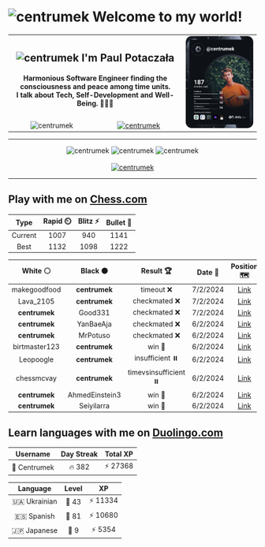 <h1>
  <img
    src="https://emojis.slackmojis.com/emojis/images/1531849430/4246/blob-sunglasses.gif"
    width="30"
    alt="centrumek"
  />
  Welcome to my world!
</h1>

<table>
  <tbody>
    <tr>
      <td align="center" width="70%" colspan="2">
        <h2>
          <img
            src="https://raw.githubusercontent.com/MartinHeinz/MartinHeinz/master/wave.gif"
            width="30px"
            alt="centrumek"
          />
          I'm Paul Potaczała
        </h2>
        <h4>
          Harmonious Software Engineer finding the consciousness and peace among time units.
          <br/>
          I talk about Tech, Self-Development and Well-Being. 🌿🧘🚀
        </h4>
      </td>
      <td width="30%" rowspan="2">
        <a href="https://app.daily.dev/centrumek">
          <img
            src="./devcard.svg"
            alt="centrumek"
          />
        </a>
      </td>
    </tr>
    <tr align="center">
      <td>
        <img
          src="https://komarev.com/ghpvc/?username=centrumek&label=visitors&color=0e75b6&style=flat"
          alt="centrumek"
        >
      </td>
      <td>
        <a href="https://stackoverflow.com/users/14496012/centrumek">
          <img
            src="https://stackoverflow.com/users/flair/14496012.png?theme=dark"
            alt="centrumek"
          >
        </a>
      </td>
    </tr>
  </tbody>
</table>

---
<div align="center">
  <img 
    src="https://github-readme-stats.vercel.app/api?username=centrumek&show_icons=true&count_private=true&theme=dark&hide_border=true&hide=issues,contribs&bg_color=00000000"
    alt="centrumek"
  />
  <img
    src="https://github-readme-stats.vercel.app/api/top-langs/?username=centrumek&layout=compact&hide_border=true&theme=dark&bg_color=00000000&langs_count=6&exclude_repo=air-statistic-app"
    alt="centrumek"
  />
  <img 
    src="https://github-readme-streak-stats.herokuapp.com?user=centrumek&theme=dark&hide_border=true&background=FFFFFF00"
    alt="centrumek"
  />
  <br/>
  <br/>
  <a href="https://www.buymeacoffee.com/centrumek">
    <img
      src="https://cdn.buymeacoffee.com/buttons/v2/default-orange.png"
      height="50"
      width="210"
      alt="centrumek"
    />
  </a>
</div>

---

## Play with me on [Chess.com](https://www.chess.com/member/centrumek)

<div align="center">
<!--START_SECTION:chessStats-->
<!-- Automatically generated with https://github.com/Balastrong/chess-stats-action -->

| Type | Rapid ⏲️ | Blitz ⚡ | Bullet 🔫 |
|:---:|:---:|:---:|:---:|
| Current | 1007 | 940 | 1141 |
| Best | 1132 | 1098 | 1222 |

| White ⚪ | Black ⚫ | Result 🏆 | Date 📅 | Position 🗺️ | Type 🕕 |
|:---:|:---:|:---:|:---:|:---:|:---:|
| makegoodfood | **centrumek** | timeout ❌ | 7/2/2024 | <a href="http://www.ee.unb.ca/cgi-bin/tervo/fen.pl?select=8/5k2/K7/1P2p2p/5np1/2P2P2/7P/8 b - -">Link</a> | Bullet |
| Lava_2105 | **centrumek** | checkmated ❌ | 7/2/2024 | <a href="http://www.ee.unb.ca/cgi-bin/tervo/fen.pl?select=r2k1bn1/p1pQ4/1p2p2r/4P1qp/4B3/8/PPP2PPP/R2R2K1 b - -">Link</a> | Bullet |
| **centrumek** | Good331 | checkmated ❌ | 7/2/2024 | <a href="http://www.ee.unb.ca/cgi-bin/tervo/fen.pl?select=r4rk1/K1p1Bppp/4p3/2n5/P7/2b5/7P/8 w - -">Link</a> | Bullet |
| **centrumek** | YanBaeAja | checkmated ❌ | 6/2/2024 | <a href="http://www.ee.unb.ca/cgi-bin/tervo/fen.pl?select=r6k/pp4p1/4Q2p/R2pPP2/n2Kq1p1/P1P1P3/7P/2B5 w - -">Link</a> | Bullet |
| **centrumek** | MrPotuso | checkmated ❌ | 6/2/2024 | <a href="http://www.ee.unb.ca/cgi-bin/tervo/fen.pl?select=2kr3r/ppp2ppp/4b3/1P6/4PPq1/7K/6BP/7R w - -">Link</a> | Bullet |
| birtmaster123 | **centrumek** | win 🥇 | 6/2/2024 | <a href="http://www.ee.unb.ca/cgi-bin/tervo/fen.pl?select=8/6bk/6p1/5p1p/5q2/8/4K3/8 w - -">Link</a> | Bullet |
| Leopoogle | **centrumek** | insufficient ⏸️ | 6/2/2024 | <a href="http://www.ee.unb.ca/cgi-bin/tervo/fen.pl?select=8/8/6K1/8/7k/8/8/8 b - -">Link</a> | Bullet |
| chessmcvay | **centrumek** | timevsinsufficient ⏸️ | 6/2/2024 | <a href="http://www.ee.unb.ca/cgi-bin/tervo/fen.pl?select=5R2/8/8/7k/8/2P5/PP4P1/1K6 w - -">Link</a> | Bullet |
| **centrumek** | AhmedEinstein3 | win 🥇 | 6/2/2024 | <a href="http://www.ee.unb.ca/cgi-bin/tervo/fen.pl?select=2k4r/pbp3bp/1p3Bp1/8/4p3/2P3N1/P1Q3PP/2KR4 b - -">Link</a> | Bullet |
| **centrumek** | Seiyilarra | win 🥇 | 6/2/2024 | <a href="http://www.ee.unb.ca/cgi-bin/tervo/fen.pl?select=8/1b1p1p2/1P3kpp/1pBp4/rP6/1K3P2/6PP/8 b - -">Link</a> | Bullet |

<!--END_SECTION:chessStats-->
</div>

## Learn languages with me on [Duolingo.com](https://www.duolingo.com/profile/Centrumek)

<div align="center">
<!--START_SECTION:duolingoStats-->
<!-- Automatically generated with https://github.com/centrumek/duolingo-readme-stats-->

| Username | Day Streak | Total XP |
|:---:|:---:|:---:|
| 👤 Centrumek | 🔥 382 | ⚡ 27368 |

| Language | Level | XP |
|:---:|:---:|:---:|
| 🇺🇦 Ukrainian | 👑 43 | ⚡ 11334 |
| 🇪🇸 Spanish | 👑 81 | ⚡ 10680 |
| 🇯🇵 Japanese | 👑 9 | ⚡ 5354 |

<!--END_SECTION:duolingoStats-->
</div>
<!--
**centrumek/centrumek** is a ✨ _special_ ✨ repository because its `README.md` (this file) appears on your GitHub profile.

Here are some ideas to get you started:

- 🔭 I’m currently working on ...
- 🌱 I’m currently learning ...
- 👯 I’m looking to collaborate on ...
- 🤔 I’m looking for help with ...
- 💬 Ask me about ...
- 📫 How to reach me: ...
- 😄 Pronouns: ...
- ⚡ Fun fact: ...
-->
